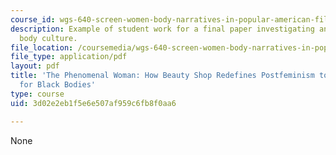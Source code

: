 ```yaml
---
course_id: wgs-640-screen-women-body-narratives-in-popular-american-film-spring-2014
description: Example of student work for a final paper investigating an aspect of
  body culture.
file_location: /coursemedia/wgs-640-screen-women-body-narratives-in-popular-american-film-spring-2014/3d02e2eb1f5e6e507af959c6fb8f0aa6_MITWGS_640S14_FnlPapr_HS.pdf
file_type: application/pdf
layout: pdf
title: 'The Phenomenal Woman: How Beauty Shop Redefines Postfeminism to Makes Space
  for Black Bodies'
type: course
uid: 3d02e2eb1f5e6e507af959c6fb8f0aa6

---
```

None